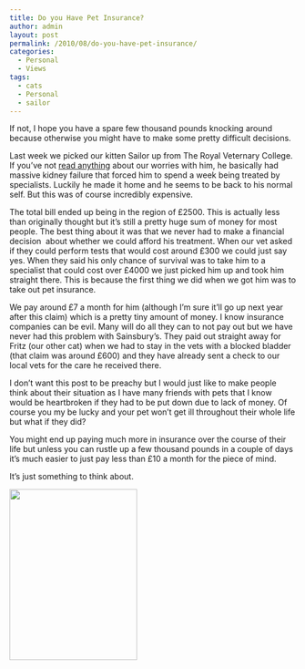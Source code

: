 ```yaml
---
title: Do you Have Pet Insurance?
author: admin
layout: post
permalink: /2010/08/do-you-have-pet-insurance/
categories:
  - Personal
  - Views
tags:
  - cats
  - Personal
  - sailor
---
```

If not, I hope you have a spare few thousand pounds knocking around because otherwise you might have to make some pretty difficult decisions.

Last week we picked our kitten Sailor up from The Royal Veternary College. If you&#8217;ve not <a href="http://www.louishoughton.com/personal/good-luck-sailor/" target="_blank">read anything</a> about our worries with him, he basically had massive kidney failure that forced him to spend a week being treated by specialists. Luckily he made it home and he seems to be back to his normal self. But this was of course incredibly expensive.

The total bill ended up being in the region of £2500. This is actually less than originally thought but it&#8217;s still a pretty huge sum of money for most people. The best thing about it was that we never had to make a financial decision  about whether we could afford his treatment. When our vet asked if they could perform tests that would cost around £300 we could just say yes. When they said his only chance of survival was to take him to a specialist that could cost over £4000 we just picked him up and took him straight there. This is because the first thing we did when we got him was to take out pet insurance.

We pay around £7 a month for him (although I&#8217;m sure it&#8217;ll go up next year after this claim) which is a pretty tiny amount of money. I know insurance companies can be evil. Many will do all they can to not pay out but we have never had this problem with Sainsbury&#8217;s. They paid out straight away for Fritz (our other cat) when we had to stay in the vets with a blocked bladder (that claim was around £600) and they have already sent a check to our local vets for the care he received there.

I don&#8217;t want this post to be preachy but I would just like to make people think about their situation as I have many friends with pets that I know would be heartbroken if they had to be put down due to lack of money. Of course you my be lucky and your pet won&#8217;t get ill throughout their whole life but what if they did?

You might end up paying much more in insurance over the course of their life but unless you can rustle up a few thousand pounds in a couple of days it&#8217;s much easier to just pay less than £10 a month for the piece of mind.

It&#8217;s just something to think about.

[<img class="aligncenter size-medium wp-image-200" title="Sailor" src="http://www.louishoughton.com/wp-content/uploads/photo-2-e1281795512379-224x300.jpg" alt="" width="224" height="300" />][1]

 [1]: http://www.louishoughton.com/wp-content/uploads/photo-2.jpg